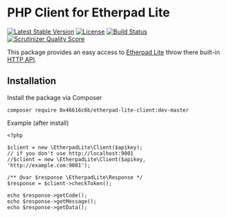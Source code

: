 # PHP Client for Etherpad Lite

[![Latest Stable Version](https://poser.pugx.org/0x46616c6b/etherpad-lite-client/v/stable.png)](https://packagist.org/packages/0x46616c6b/etherpad-lite-client) [![License](https://poser.pugx.org/0x46616c6b/etherpad-lite-client/license.png)](https://packagist.org/packages/0x46616c6b/etherpad-lite-client) [![Build Status](https://travis-ci.org/0x46616c6b/etherpad-lite-client.png?branch=master)](https://travis-ci.org/0x46616c6b/etherpad-lite-client) [![Scrutinizer Quality Score](https://scrutinizer-ci.com/g/0x46616c6b/etherpad-lite-client/badges/quality-score.png?s=0242a9f3d615ba0ed839a42bbb6aeaefc3aa8370)](https://scrutinizer-ci.com/g/0x46616c6b/etherpad-lite-client/)

This package provides an easy access to [Etherpad Lite](https://github.com/ether/etherpad-lite) throw there built-in [HTTP API](http://etherpad.org/doc/v1.2.11/#index_http_api).

## Installation

Install the package via Composer

	composer require 0x46616c6b/etherpad-lite-client:dev-master

Example (after install)

	<?php
	
	$client = new \EtherpadLite\Client($apikey);
	// if you don't use http://localhost:9001
	//$client = new \EtherpadLite\Client($apikey, 'http://example.com:9001');
	
	/** @var $response \EtherpadLite\Response */
	$response = $client->checkToken();

	echo $response->getCode();
	echo $response->getMessage();
	echo $response->getData();
